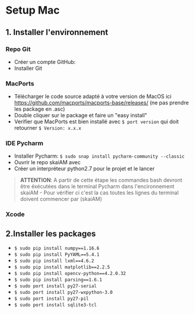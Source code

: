 # Setup Mac
## 1. Installer l'environnement
### Repo Git
* Créer un compte GitHub:
* Installer Git
    
### MacPorts
* Télécharger le code source adapté à votre version de MacOS ici https://github.com/macports/macports-base/releases/
(ne pas prendre les package en .asc)
* Double cliquer sur le package et faire un "easy install"
* Verifier que MacPorts est bien installé avec `$ port version` qui doit retourner `$ Version: x.x.x`

### IDE Pycharm
* Installer Pycharm: `$ sudo snap install pycharm-community --classic`
* Ouvrir le repo skaiAM avec 
* Créer un interpréteur python2.7 pour le projet et le lancer
> **ATTENTION**: A partir de cette étape les commandes bash devront être éxécutées dans 
le terminal Pycharm dans l'encironnement skaiAM - Pour vérifier ci c'est la cas toutes
les lignes du terminal doivent commencer par (skaiAM)

### Xcode

## 2.Installer les packages
* `$ sudo pip install numpy==1.16.6`
* `$ sudo pip install PyYAML==5.4.1`
* `$ sudo pip install lxml==4.6.2`
* `$ sudo pip install matplotlib==2.2.5`
* `$ sudo pip install opencv-python==4.2.0.32`
* `$ sudo pip install parsing==1.6.1`
* `$ sudo port install py27-serial`
* `$ sudo port install py27-wxpython-3.0`
* `$ sudo port install py27-pil`
* `$ sudo port install sqlite3-tcl`